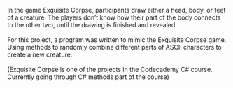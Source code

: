 In the game Exquisite Corpse, participants draw either a head, body, or feet of a creature. 
The players don’t know how their part of the body connects to the other two, until the drawing is finished and revealed.
<br>
<br>
For this project, a program was written to mimic the Exquisite Corpse game. 
Using methods to randomly combine different parts of ASCII characters to create a new creature.
<br>
<br>
(Exquisite Corpse is one of the projects in the Codecademy C# course. Currently going through C# methods part of the course)
